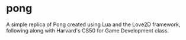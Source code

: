 # pong
A simple replica of Pong created using Lua and the Love2D framework, following along with Harvard's CS50 for Game Development class.
